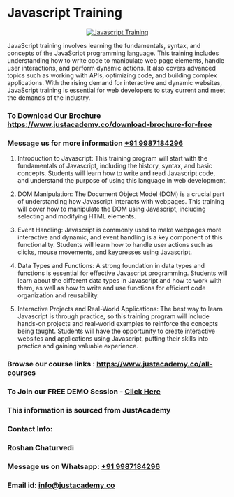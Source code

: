 # Javascript Training

<p align="center">
  <a href="https://justacademy.co/course-detail/javascript-training">
    <img src="https://justacademy.co/storage2/course_image/1676636853_course_image.webp" alt="Javascript Training">
  </a>
</p>


JavaScript training involves learning the fundamentals, syntax, and concepts of the JavaScript programming language. This training includes understanding how to write code to manipulate web page elements, handle user interactions, and perform dynamic actions. It also covers advanced topics such as working with APIs, optimizing code, and building complex applications. With the rising demand for interactive and dynamic websites, JavaScript training is essential for web developers to stay current and meet the demands of the industry.
### To Download Our Brochure https://www.justacademy.co/download-brochure-for-free
### Message us for more information [+91 9987184296](https://api.whatsapp.com/send?phone=919987184296)
1) Introduction to Javascript: This training program will start with the fundamentals of Javascript, including the history, syntax, and basic concepts. Students will learn how to write and read Javascript code, and understand the purpose of using this language in web development.

2) DOM Manipulation: The Document Object Model (DOM) is a crucial part of understanding how Javascript interacts with webpages. This training will cover how to manipulate the DOM using Javascript, including selecting and modifying HTML elements.

3) Event Handling: Javascript is commonly used to make webpages more interactive and dynamic, and event handling is a key component of this functionality. Students will learn how to handle user actions such as clicks, mouse movements, and keypresses using Javascript.

4) Data Types and Functions: A strong foundation in data types and functions is essential for effective Javascript programming. Students will learn about the different data types in Javascript and how to work with them, as well as how to write and use functions for efficient code organization and reusability.

5) Interactive Projects and Real-World Applications: The best way to learn Javascript is through practice, so this training program will include hands-on projects and real-world examples to reinforce the concepts being taught. Students will have the opportunity to create interactive websites and applications using Javascript, putting their skills into practice and gaining valuable experience.

### Browse our course links : https://www.justacademy.co/all-courses 
### To Join our FREE DEMO Session - [Click Here](https://www.justacademy.co/register-for-course-demo)


### This information is sourced from JustAcademy
### Contact Info:
### Roshan Chaturvedi
### Message us on Whatsapp: [+91 9987184296](https://api.whatsapp.com/send?phone=919987184296)
### Email id: [info@justacademy.co](mailto:info@justacademy.co)
                    